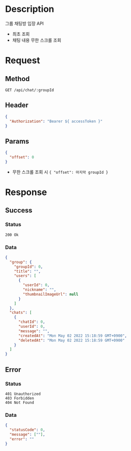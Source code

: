 # Description

그룹 채팅방 입장 API

- 최초 조회
- 채팅 내용 무한 스크롤 조회

# Request

## Method

```
GET /api/chat/:groupId
```

## Header

```json
{
  "Authorization": "Bearer ${ accessToken }"
}
```

## Params

```json
{
  "offset": 0
}
```

- 무한 스크롤 조회 시 `{ "offset": 마지막 groupId }`

# Response

## Success

### Status

```
200 Ok
```

### Data

```json
{
  "group": {
    "groupId": 0,
    "title": "",
    "users": [
      {
        "userId": 0,
        "nickname": "",
        "thumbnailImageUrl": null
      }
    ]
  },
  "chats": [
    {
      "chatId": 0,
      "userId": 0,
      "message": "",
      "createdAt": "Mon May 02 2022 15:18:59 GMT+0900",
      "deletedAt": "Mon May 02 2022 15:18:59 GMT+0900"
    }
  ]
}
```

## Error

### Status

```
401 Unauthorized
403 Forbidden
404 Not Found
```

### Data

```json
{
  "statusCode": 0,
  "message": [""],
  "error": ""
}
```
